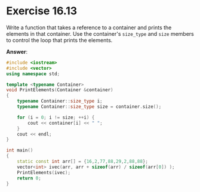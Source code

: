 # Exercise 16.13

Write a function that takes a reference to a container and prints the elements in that container. Use the container's `size_type` and `size` members to control the loop that prints the elements.

**Answer**:

```cpp
#include <iostream>
#include <vector>
using namespace std;

template <typename Container>
void PrintElements(Container &container)
{
    typename Container::size_type i;
    typename Container::size_type size = container.size();

    for (i = 0; i != size; ++i) {
        cout << container[i] << " ";
    }
    cout << endl;
}

int main()
{
    static const int arr[] = {16,2,77,88,29,2,88,88};
    vector<int> ivec(arr, arr + sizeof(arr) / sizeof(arr[0]) );
    PrintElements(ivec);
    return 0;
}
```
